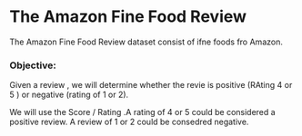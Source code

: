 # The Amazon Fine Food Review

The Amazon Fine Food Review dataset consist of ifne foods fro Amazon.

### Objective:
Given a review , we will determine whether the revie is positive (RAting 4 or 5 ) or negative (rating of 1 or 2).

We will use the Score / Rating .A rating of 4 or 5 could be considered a positive review. A review of 1 or 2 could be consedred negative.